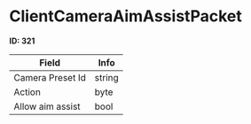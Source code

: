 # ClientCameraAimAssistPacket

**ID: 321**  

<table><thead><tr><th>Field</th><th>Info</th></tr></thead><tbody>
<tr><td>Camera Preset Id</td><td>string</td></tr>
<tr><td>Action</td><td>byte</td></tr>
<tr><td>Allow aim assist</td><td>bool</td></tr>
</tbody></table>